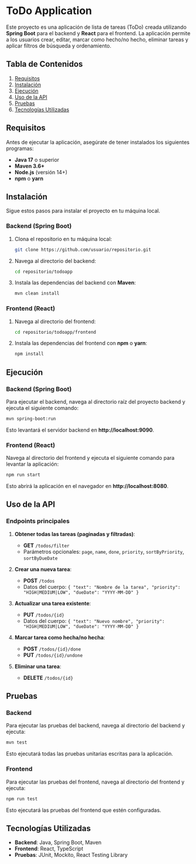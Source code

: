 
# ToDo Application

Este proyecto es una aplicación de lista de tareas (ToDo) creada utilizando **Spring Boot** para el backend y **React** para el frontend. La aplicación permite a los usuarios crear, editar, marcar como hecho/no hecho, eliminar tareas y aplicar filtros de búsqueda y ordenamiento.

## Tabla de Contenidos

1. [Requisitos](#requisitos)
2. [Instalación](#instalación)
3. [Ejecución](#ejecución)
4. [Uso de la API](#uso-de-la-api)
5. [Pruebas](#pruebas)
6. [Tecnologías Utilizadas](#tecnologías-utilizadas)

## Requisitos

Antes de ejecutar la aplicación, asegúrate de tener instalados los siguientes programas:

- **Java 17** o superior
- **Maven 3.6+**
- **Node.js** (versión 14+)
- **npm** o **yarn**

## Instalación

Sigue estos pasos para instalar el proyecto en tu máquina local.

### Backend (Spring Boot)

1. Clona el repositorio en tu máquina local:

   ```bash
   git clone https://github.com/usuario/repositorio.git
   ```

2. Navega al directorio del backend:

   ```bash
   cd repositorio/todoapp
   ```

3. Instala las dependencias del backend con **Maven**:

   ```bash
   mvn clean install
   ```

### Frontend (React)

1. Navega al directorio del frontend:

   ```bash
   cd repositorio/todoapp/frontend
   ```

2. Instala las dependencias del frontend con **npm** o **yarn**:

   ```bash
   npm install
   ```

## Ejecución

### Backend (Spring Boot)

Para ejecutar el backend, navega al directorio raíz del proyecto backend y ejecuta el siguiente comando:

```bash
mvn spring-boot:run
```

Esto levantará el servidor backend en **http://localhost:9090**.

### Frontend (React)

Navega al directorio del frontend y ejecuta el siguiente comando para levantar la aplicación:

```bash
npm run start
```

Esto abrirá la aplicación en el navegador en **http://localhost:8080**.

## Uso de la API

### Endpoints principales

1. **Obtener todas las tareas (paginadas y filtradas)**:
    - **GET** `/todos/filter`
    - Parámetros opcionales: `page`, `name`, `done`, `priority`, `sortByPriority`, `sortByDueDate`

2. **Crear una nueva tarea**:
    - **POST** `/todos`
    - Datos del cuerpo: `{ "text": "Nombre de la tarea", "priority": "HIGH|MEDIUM|LOW", "dueDate": "YYYY-MM-DD" }`

3. **Actualizar una tarea existente**:
    - **PUT** `/todos/{id}`
    - Datos del cuerpo: `{ "text": "Nuevo nombre", "priority": "HIGH|MEDIUM|LOW", "dueDate": "YYYY-MM-DD" }`

4. **Marcar tarea como hecha/no hecha**:
    - **POST** `/todos/{id}/done`
    - **PUT** `/todos/{id}/undone`

5. **Eliminar una tarea**:
    - **DELETE** `/todos/{id}`

## Pruebas

### Backend

Para ejecutar las pruebas del backend, navega al directorio del backend y ejecuta:

```bash
mvn test
```

Esto ejecutará todas las pruebas unitarias escritas para la aplicación.

### Frontend

Para ejecutar las pruebas del frontend, navega al directorio del frontend y ejecuta:

```bash
npm run test
```

Esto ejecutará las pruebas del frontend que estén configuradas.

## Tecnologías Utilizadas

- **Backend**: Java, Spring Boot, Maven
- **Frontend**: React, TypeScript
- **Pruebas**: JUnit, Mockito, React Testing Library
